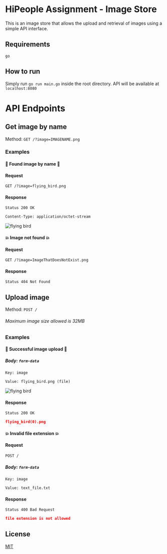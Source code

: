 # HiPeople Assignment - Image Store

This is an image store that allows the upload and retrieval of images using a simple API interface.

## Requirements

```go```

## How to run

Simply run ```go run main.go``` inside the root directory. API will be available at ```localhost:8080```

# API Endpoints

## Get image by name

Method: ```GET /?image=IMAGENAME.png```

### Examples

#### :star2: Found image by name :star2:

#### Request
```GET /?image=flying_bird.png```

#### Response

```Status 200 OK```

```Content-Type: application/octet-stream```

![flying bird](/flying_bird.png)


#### :boom: Image not found :boom:


#### Request
```GET /?image=ImageThatDoesNotExist.png```
#### Response
```Status 404 Not Found```

## Upload image
Method: ```POST /```

###### Maximum image size allowed is 32MB

### Examples

#### :star2: Successful image upload :star2:

##### Body: ```form-data```

```Key: image```

```Value: flying_bird.png (file)```

![flying bird](/flying_bird.png)

#### Response
```Status 200 OK```
```json
flying_bird(0).png
```

#### :boom: Invalid file extension :boom:

#### Request
```POST /```

##### Body: ```form-data```

```Key: image```

```Value: text_file.txt```
#### Response
```Status 400 Bad Request```
```json
file extension is not allowed
```

## License
[MIT](https://choosealicense.com/licenses/mit/)